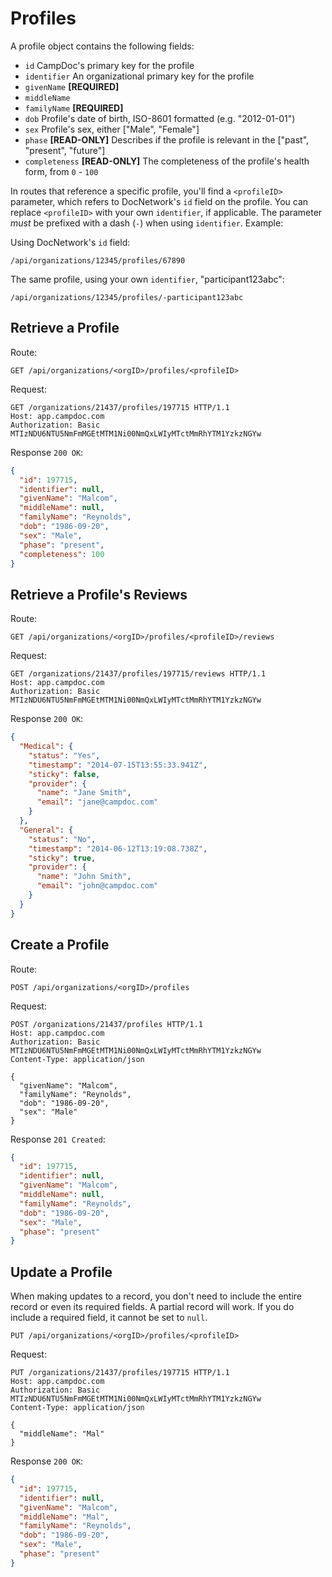 # Profiles

A profile object contains the following fields:

- `id` CampDoc's primary key for the profile
- `identifier` An organizational primary key for the profile
- `givenName` **[REQUIRED]**
- `middleName`
- `familyName`  **[REQUIRED]**
- `dob` Profile's date of birth, ISO-8601 formatted (e.g. "2012-01-01")
- `sex` Profile's sex, either ["Male", "Female"]
- `phase`  **[READ-ONLY]** Describes if the profile is relevant in the ["past", "present", "future"]
- `completeness` **[READ-ONLY]** The completeness of the profile's health form, from `0` - `100`

In routes that reference a specific profile, you'll find a `<profileID>` parameter, which refers to DocNetwork's `id` field on the profile.  You can replace `<profileID>` with your own `identifier`, if applicable.  The parameter *must* be prefixed with a dash (`-`) when using `identifier`.  Example:

Using DocNetwork's `id` field:

```
/api/organizations/12345/profiles/67890
```

The same profile, using your own `identifier`, "participant123abc":

```
/api/organizations/12345/profiles/-participant123abc
```

## Retrieve a Profile

Route:

```
GET /api/organizations/<orgID>/profiles/<profileID>
```

Request:

```
GET /organizations/21437/profiles/197715 HTTP/1.1
Host: app.campdoc.com
Authorization: Basic MTIzNDU6NTU5NmFmMGEtMTM1Ni00NmQxLWIyMTctMmRhYTM1YzkzNGYw
```

Response `200 OK`:

```json
{
  "id": 197715,
  "identifier": null,
  "givenName": "Malcom",
  "middleName": null,
  "familyName": "Reynolds",
  "dob": "1986-09-20",
  "sex": "Male",
  "phase": "present",
  "completeness": 100
}
```

## Retrieve a Profile's Reviews

Route:

```
GET /api/organizations/<orgID>/profiles/<profileID>/reviews
```

Request:

```
GET /organizations/21437/profiles/197715/reviews HTTP/1.1
Host: app.campdoc.com
Authorization: Basic MTIzNDU6NTU5NmFmMGEtMTM1Ni00NmQxLWIyMTctMmRhYTM1YzkzNGYw
```

Response `200 OK`:

```json
{
  "Medical": {
    "status": "Yes",
    "timestamp": "2014-07-15T13:55:33.941Z",
    "sticky": false,
    "provider": {
      "name": "Jane Smith",
      "email": "jane@campdoc.com"
    }
  },
  "General": {
    "status": "No",
    "timestamp": "2014-06-12T13:19:08.738Z",
    "sticky": true,
    "provider": {
      "name": "John Smith",
      "email": "john@campdoc.com"
    }
  }
}
```

## Create a Profile

Route:

```
POST /api/organizations/<orgID>/profiles
```

Request:

```
POST /organizations/21437/profiles HTTP/1.1
Host: app.campdoc.com
Authorization: Basic MTIzNDU6NTU5NmFmMGEtMTM1Ni00NmQxLWIyMTctMmRhYTM1YzkzNGYw
Content-Type: application/json

{
  "givenName": "Malcom",
  "familyName": "Reynolds",
  "dob": "1986-09-20",
  "sex": "Male"
}
```

Response `201 Created`:

```json
{
  "id": 197715,
  "identifier": null,
  "givenName": "Malcom",
  "middleName": null,
  "familyName": "Reynolds",
  "dob": "1986-09-20",
  "sex": "Male",
  "phase": "present"
}
```

## Update a Profile

When making updates to a record, you don't need to include the entire record or even its required fields.  A partial record will work.  If you do include a required field, it cannot be set to `null`.

```
PUT /api/organizations/<orgID>/profiles/<profileID>
```

Request:

```
PUT /organizations/21437/profiles/197715 HTTP/1.1
Host: app.campdoc.com
Authorization: Basic MTIzNDU6NTU5NmFmMGEtMTM1Ni00NmQxLWIyMTctMmRhYTM1YzkzNGYw
Content-Type: application/json

{
  "middleName": "Mal"
}
```

Response `200 OK`:

```json
{
  "id": 197715,
  "identifier": null,
  "givenName": "Malcom",
  "middleName": "Mal",
  "familyName": "Reynolds",
  "dob": "1986-09-20",
  "sex": "Male",
  "phase": "present"
}
```
